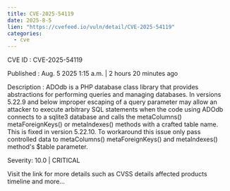 ```yaml
--- 
title: CVE-2025-54119
date: 2025-8-5
lien: "https://cvefeed.io/vuln/detail/CVE-2025-54119"
categories:
  - cve
---
```


CVE ID : CVE-2025-54119

Published :  Aug. 5
2025
1:15 a.m. | 2 hours
20 minutes ago

Description : ADOdb is a PHP database class library that provides abstractions for performing queries and managing databases. In versions 5.22.9 and below
improper escaping of a query parameter may allow an attacker to execute arbitrary SQL statements when the code using ADOdb connects to a sqlite3 database and calls the metaColumns()
metaForeignKeys() or metaIndexes() methods with a crafted table name. This is fixed in version 5.22.10. To workaround this issue
only pass controlled data to metaColumns()
metaForeignKeys() and metaIndexes() method's $table parameter.

Severity: 10.0 | CRITICAL

Visit the link for more details
such as CVSS details
affected products
timeline
and more...
